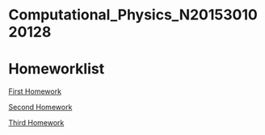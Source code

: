 # Computational_Physics_N2015301020128

# Homeworklist

 [First Homework](https://github.com/LouiVa/Computational_Physics_N2015301020128/blob/master/FirstHomework.md)
 
 [Second Homework](https://github.com/LouiVa/Computational_Physics_N2015301020128/blob/master/SecondHomework.md)
 
 [Third Homework](https://github.com/LouiVa/Computational_Physics_N2015301020128/blob/master/ThirdHomework.md)
 
 
